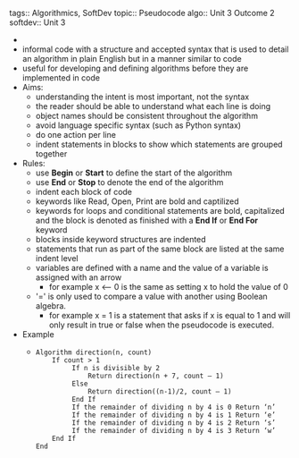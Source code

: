 tags:: Algorithmics, SoftDev
topic:: Pseudocode
algo:: Unit 3 Outcome 2
softdev:: Unit 3

-
- informal code with a structure and accepted syntax that is used to detail an algorithm in plain English but in a manner similar to code
- useful for developing and defining algorithms before they are implemented in code
- Aims:
	- understanding the intent is most important, not the syntax
	- the reader should be able to understand what each line is doing
	- object names should be consistent throughout the algorithm
	- avoid language specific syntax (such as Python syntax)
	- do one action per line
	- indent statements in blocks to show which statements are grouped together
- Rules:
	- use **Begin** or **Start** to define the start of the algorithm
	- use **End** or **Stop** to denote the end of the algorithm
	- indent each block of code
	- keywords like Read, Open, Print are bold and captilized
	- keywords for loops and conditional statements are bold, capitalized and the block is denoted as finished with a **End If** or **End For** keyword
	- blocks inside keyword structures are indented
	- statements that run as part of the same block are listed at the same indent level
	- variables are defined with a name and the value of a variable is assigned with an arrow
		- for example x <-- 0 is the same as setting x to hold the value of 0
	- '=' is only used to compare a value with another using Boolean algebra.
		- for example x = 1 is a statement that asks if x is equal to 1 and will only result in true or false when the pseudocode is executed.
- Example
	- ```
	  Algorithm direction(n, count)
	      If count > 1
	           If n is divisible by 2
	               Return direction(n + 7, count – 1)
	           Else
	               Return direction((n-1)/2, count – 1)
	           End If
	           If the remainder of dividing n by 4 is 0 Return ‘n’
	           If the remainder of dividing n by 4 is 1 Return ‘e’
	           If the remainder of dividing n by 4 is 2 Return ‘s’
	           If the remainder of dividing n by 4 is 3 Return ‘w’
	      End If
	  End
	  ```